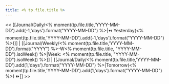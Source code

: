 ```yaml
---
title: <% tp.file.title %>
---
```


<< [[Journal/Daily/<% moment(tp.file.title,'YYYY-MM-DD').add(-1,'days').format("YYYY-MM-DD") %>|⏪ Yesterday(<% moment(tp.file.title,'YYYY-MM-DD').add(-1,'days').format("YYYY-MM-DD") %>)]] | [[Journal/Weekly/<% moment(tp.file.title,'YYYY-MM-DD').format("YYYY") %>-W<% moment(tp.file.title, "YYYY-MM-DD").isoWeek() %>|Week: <% moment(tp.file.title, "YYYY-MM-DD").isoWeek() %>]] | [[Journal/Daily/<% moment(tp.file.title,'YYYY-MM-DD').add(1,'days').format("YYYY-MM-DD") %>|Tomorrow(<% moment(tp.file.title,'YYYY-MM-DD').add(1,'days').format("YYYY-MM-DD") %>) ⏩]] >>

